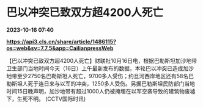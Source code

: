 # 巴以冲突已致双方超4200人死亡

**2023-10-16 07:40**

**https://api3.cls.cn/share/article/1486115?os=web&sv=7.7.5&app=CailianpressWeb**

【巴以冲突已致双方超4200人死亡】财联社10月16日电，根据巴勒斯坦加沙地带卫生部门当地时间今天（16日）上午最新发布的数据，本轮巴以冲突已造成加沙地带至少2750名巴勒斯坦人死亡，9700多人受伤；约旦河西岸地区还有58名巴勒斯坦人死于连日来与以军的冲突，1250多人受伤。另据巴勒斯坦民防部门当地时间15日晚声明，加沙地带有超过1000人仍被掩埋在以军空袭导致的建筑物废墟下，生死不明。 (CCTV国际时讯)